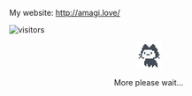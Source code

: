 My website: http://amagi.love/

![visitors](https://visitor-badge.glitch.me/badge?page_id=amagiddmxh.amagiddmxh)


<div align="center">
	<img src="mona-loading-default.gif" width="48">
  <p>More please wait...</p>
</div>
